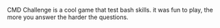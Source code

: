 CMD Challenge is a cool game that test bash skills. it was fun to play, the more you answer the harder the questions.